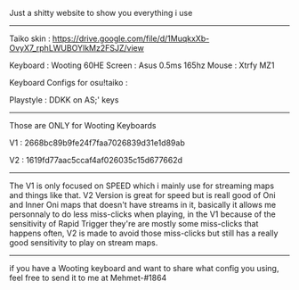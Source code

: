 Just a shitty website to show you everything i use

----

Taiko skin : https://drive.google.com/file/d/1MuqkxXb-OvyX7_rphLWUBOYIkMz2FSJZ/view

Keyboard : Wooting 60HE
Screen : Asus 0.5ms 165hz 
Mouse : Xtrfy MZ1

Keyboard Configs for osu!taiko :

Playstyle : DDKK on AS;' keys

-----

Those are ONLY for Wooting Keyboards

V1 : 2668bc89b9fe24f7faa7026839d31e1d89ab

V2 : 1619fd77aac5ccaf4af026035c15d677662d

---- 

The V1 is only focused on SPEED which i mainly use for streaming maps and things like that.
V2 Version is great for speed but is reall good of Oni and Inner Oni maps that doesn't have streams in it, basically it allows me personnaly to do less miss-clicks when playing, in the V1 because of the sensitivity of Rapid Trigger they're are mostly some miss-clicks that happens often, V2 is made to avoid those miss-clicks but still has a really good sensitivity to play on stream maps.

----

if you have a Wooting keyboard and want to share what config you using, feel free to send it to me at Mehmet-#1864 
